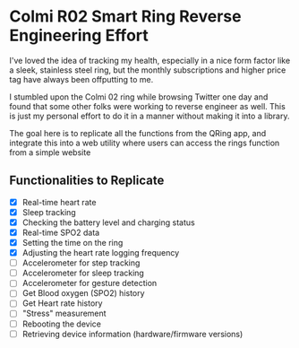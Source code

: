 # Colmi R02 Smart Ring Reverse Engineering Effort 

I've loved the idea of tracking my health, especially in a nice form factor like a sleek, stainless steel ring, but the monthly subscriptions and higher price tag have always been offputting to me.

I stumbled upon the Colmi 02 ring while browsing Twitter one day and found that some other folks were working to reverse engineer as well. This is just my personal effort to do it in a manner without making it into a library.

The goal here is to replicate all the functions from the QRing app, and integrate this into a web utility where users can access the rings function from a simple website

## Functionalities to Replicate 

- [x] Real-time heart rate
- [x] Sleep tracking
- [x] Checking the battery level and charging status
- [x] Real-time SPO2 data
- [x] Setting the time on the ring
- [x] Adjusting the heart rate logging frequency
- [ ] Accelerometer for step tracking
- [ ] Accelerometer for sleep tracking
- [ ] Accelerometer for gesture detection
- [ ] Get Blood oxygen (SPO2) history
- [ ] Get Heart rate history
- [ ] "Stress" measurement
- [ ] Rebooting the device
- [ ] Retrieving device information (hardware/firmware versions)
